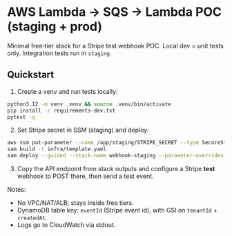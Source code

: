 # AWS Lambda → SQS → Lambda POC (staging + prod)

Minimal free‑tier stack for a Stripe test webhook POC.
Local dev = unit tests only. Integration tests run in `staging`.

## Quickstart

1) Create a venv and run tests locally:
```bash
python3.12 -m venv .venv && source .venv/bin/activate
pip install -r requirements-dev.txt
pytest -q
```

2) Set Stripe secret in SSM (staging) and deploy:
```bash
aws ssm put-parameter --name /app/staging/STRIPE_SECRET --type SecureString --value whsec_XXXX --overwrite
sam build -t infra/template.yaml
sam deploy --guided --stack-name webhook-staging --parameter-overrides Stage=staging --capabilities CAPABILITY_IAM
```

3) Copy the API endpoint from stack outputs and configure a Stripe **test** webhook to POST there, then send a test event.

Notes:
- No VPC/NAT/ALB; stays inside free tiers.
- DynamoDB table key: `eventId` (Stripe event id), with GSI on `tenantId` + `createdAt`.
- Logs go to CloudWatch via stdout.

